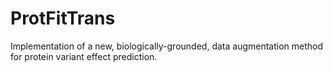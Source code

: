 # ProtFitTrans
Implementation of a new, biologically-grounded, data augmentation method for protein variant effect prediction.
